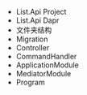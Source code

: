 * List.Api Project
* List.Api Dapr
* 文件夹结构
* Migration
* Controller
* CommandHandler
* ApplicationModule
* MediatorModule
* Program